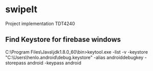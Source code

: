 # swipeIt
Project implementation TDT4240

## Find Keystore for firebase windows
C:\Program Files\Java\jdk1.8.0_60\bin>keytool.exe -list -v -keystore "C:\Users\henlo\.android\debug.keystore" -alias androiddebugkey -storepass android -keypass android
